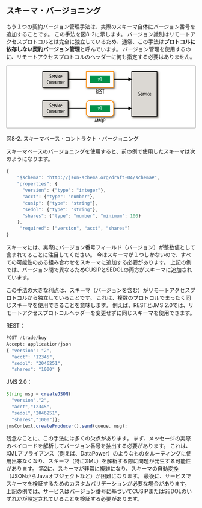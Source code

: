 ## スキーマ・バージョニング

もう１つの契約バージョン管理手法は、実際のスキーマ自体にバージョン番号を追加することです。
この手法を図8-2に示します。
バージョン識別はリモートアクセスプロトコルとは完全に独立しているため、通常、この手法は**プロトコルに依存しない契約バージョン管理**と呼んでいます。
バージョン管理を使用するのに、リモートアクセスプロトコルのヘッダーに何も指定する必要はありません。

![スキーマベース・コントラクト・バージョニング](img/8-2.png)

図8-2. スキーマベース・コントラクト・バージョニング

スキーマベースのバージョニングを使用すると、前の例で使用したスキーマは次のようになります。

```javascript
{
    "$schema": "http://json-schema.org/draft-04/schema#",
    "properties": {
      "version": {"type": "integer"},
      "acct": {"type": "number"},
      "cusip": {"type": "string"},
      "sedol": {"type": "string"},
      "shares": {"type": "number", "minimum": 100}
    },
     "required": ["version", "acct", "shares"]
}
```

スキーマには、実際にバージョン番号フィールド（バージョン）が整数値として含まれてることに注目してください。
今はスキーマが１つしかないので、すべての可能性のある組み合わせをスキーマに追加する必要があります。
上記の例では、バージョン間で異なるためCUSIPとSEDOLの両方がスキーマに追加されています。

この手法の大きな利点は、スキーマ（バージョンを含む）がリモートアクセスプロトコルから独立していることです。
これは、複数のプロトコルでまったく同じスキーマを使用できることを意味します。
例えば、RESTとJMS 2.0では、リモートアクセスプロトコルヘッダーを変更せずに同じスキーマを使用できます。

REST：
```javascript
POST /trade/buy
Accept: application/json
{ "version": "2",
  "acct": "12345",
  "sedol": "2046251",
  "shares": "1000" }
```

JMS 2.0：
```javascript
String msg = createJSON(
  "version","2",
  "acct","12345",
  "sedol","2046251",
  "shares","1000")};
jmsContext.createProducer().send(queue, msg);   
```

残念なことに、この手法には多くの欠点があります。
まず、メッセージの実際のペイロードを解析してバージョン番号を抽出する必要があります。
これは、XMLアプライアンス（例えば、DataPower）のようなものをルーティングに使用出来なくなり、スキーマ（特にXML）を解析する際に問題が発生する可能性があります。
第2に、スキーマが非常に複雑になり、スキーマの自動変換（JSONからJavaオブジェクトなど）が困難になります。
最後に、サービスでスキーマを検証するためのカスタムバリデーションが必要な場合があります。
上記の例では、サービスはバージョン番号に基づいてCUSIPまたはSEDOLのいずれかが設定されていることを検証する必要があります。
